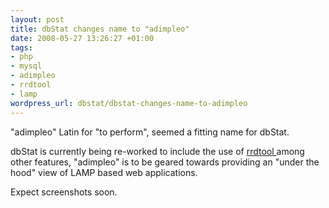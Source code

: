 ```yaml
--- 
layout: post
title: dbStat changes name to "adimpleo"
date: 2008-05-27 13:26:27 +01:00
tags: 
- php
- mysql
- adimpleo
- rrdtool
- lamp
wordpress_url: dbstat/dbstat-changes-name-to-adimpleo
---
```

<div style=''>"adimpleo" Latin for "to perform", seemed a fitting name for dbStat.

dbStat is currently being re-worked to include the use of <a href="http://oss.oetiker.ch/rrdtool/">rrdtool </a> among other features, "adimpleo" is to be geared towards providing an "under the hood" view of LAMP based web applications.

Expect screenshots soon.

</div>
